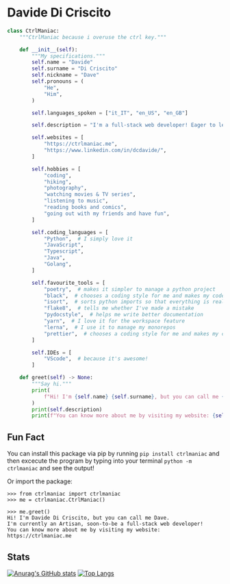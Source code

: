 # Davide Di Criscito

```python
class CtrlManiac:
    """CtrlManiac because i overuse the ctrl key."""

    def __init__(self):
        """My specifications."""
        self.name = "Davide"
        self.surname = "Di Criscito"
        self.nickname = "Dave"
        self.pronouns = (
            "He",
            "Him",
        )

        self.languages_spoken = ["it_IT", "en_US", "en_GB"]

        self.description = "I'm a full-stack web developer! Eager to learn new things, always with one new project in mind, passionate about programming with computers."

        self.websites = [
            "https://ctrlmaniac.me",
            "https://www.linkedin.com/in/dcdavide/",
        ]

        self.hobbies = [
            "coding",
            "hiking",
            "photography",
            "watching movies & TV series",
            "listening to music",
            "reading books and comics",
            "going out with my friends and have fun",
        ]

        self.coding_languages = [
            "Python",  # I simply love it
            "JavaScript",
            "Typescript",
            "Java",
            "Golang",
        ]

        self.favourite_tools = [
            "poetry",  # makes it simpler to manage a python project
            "black",  # chooses a coding style for me and makes my code pretty
            "isort",  # sorts python imports so that everything is really clear
            "flake8",  # tells me whether I've made a mistake
            "pydocstyle",  # helps me write better documentation
            "yarn",  # I love it for the workspace feature
            "lerna",  # I use it to manage my monorepos
            "prettier",  # chooses a coding style for me and makes my code pretty
        ]

        self.IDEs = [
            "VScode",  # because it's awesome!
        ]

    def greet(self) -> None:
        """Say hi."""
        print(
            f"Hi! I'm {self.name} {self.surname}, but you can call me {self.nickname}."
        )
        print(self.description)
        print(f"You can know more about me by visiting my website: {self.websites[0]}")
```

## Fun Fact

You can install this package via pip by running `pip install ctrlmaniac` and then excecute the program by typing into your terminal `python -m ctrlmaniac` and see the output!

Or import the package:

```
>>> from ctrlmaniac import ctrlmaniac
>>> me = ctrlmaniac.CtrlManiac()

>>> me.greet()
Hi! I'm Davide Di Criscito, but you can call me Dave.
I'm currently an Artisan, soon-to-be a full-stack web developer!
You can know more about me by visiting my website: https://ctrlmaniac.me
```

## Stats

[![Anurag's GitHub stats](https://github-readme-stats.vercel.app/api?username=ctrlmaniac)](https://github.com/anuraghazra/github-readme-stats)
[![Top Langs](https://github-readme-stats.vercel.app/api/top-langs/?username=ctrlmaniac)](https://github.com/anuraghazra/github-readme-stats)
